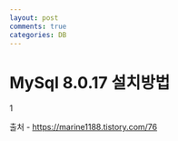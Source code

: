 ```yaml
---
layout: post
comments: true
categories: DB
---
```


# MySql 8.0.17 설치방법

1

출처 - https://marine1188.tistory.com/76
